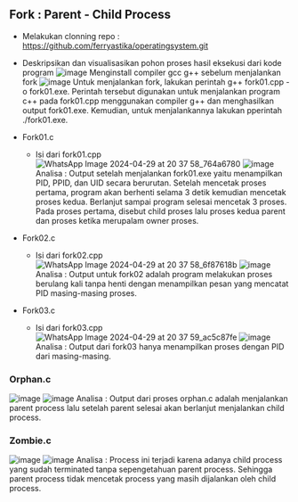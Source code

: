 ## Fork : Parent - Child Process

- Melakukan clonning repo : https://github.com/ferryastika/operatingsystem.git
- Deskripsikan dan visualisasikan pohon proses hasil eksekusi dari kode program
![image](https://github.com/Meiradina/SysOP24-3123521023/assets/160557713/50f14295-d2f9-40bd-9ea0-fe5f5225729d)
  Menginstall compiler gcc g++ sebelum menjalankan fork
![image](https://github.com/Meiradina/SysOP24-3123521023/assets/160557713/2a2b264f-4415-4af3-817c-e5627772b456)
  Untuk menjalankan fork, lakukan perintah g++ fork01.cpp -o fork01.exe.
  Perintah tersebut digunakan untuk menjalankan program c++ pada fork01.cpp menggunakan compiler g++ dan menghasilkan output fork01.exe.
  Kemudian, untuk menjalankannya lakukan pperintah ./fork01.exe.
- Fork01.c
   - Isi dari fork01.cpp
     ![WhatsApp Image 2024-04-29 at 20 37 58_764a6780](https://github.com/Meiradina/SysOP24-3123521023/assets/160557713/cbe9d7e0-714c-4394-852f-decb9251dd7e)
![image](https://github.com/Meiradina/SysOP24-3123521023/assets/160557713/ced88419-6af0-44ea-bddb-c316eb9574fd)
    Analisa :
    Output setelah menjalankan fork01.exe yaitu menampilkan PID, PPID, dan UID secara berurutan. Setelah mencetak proses pertama, program akan berhenti selama 3 detik kemudian mencetak proses kedua. Berlanjut sampai program selesai mencetak 3 proses. Pada proses pertama, disebut child proses lalu proses kedua parent dan proses ketika merupalam owner proses. 

- Fork02.c
  - Isi dari fork02.cpp
    ![WhatsApp Image 2024-04-29 at 20 37 58_6f87618b](https://github.com/Meiradina/SysOP24-3123521023/assets/160557713/590e7a47-7412-48c5-b590-8ee5a85a60aa)
![image](https://github.com/Meiradina/SysOP24-3123521023/assets/160557713/21934d0f-131f-4a03-a1d4-98a1646f3d8a)
  Analisa :
  Output untuk fork02 adalah program melakukan proses berulang kali tanpa henti dengan menampilkan pesan yang mencatat PID masing-masing proses.

- Fork03.c
  - Isi dari fork03.cpp
    ![WhatsApp Image 2024-04-29 at 20 37 59_ac5c87fe](https://github.com/Meiradina/SysOP24-3123521023/assets/160557713/a36f0d28-5ac1-468e-af2d-b42b2ec13098)
![image](https://github.com/Meiradina/SysOP24-3123521023/assets/160557713/ddf97380-6d33-4e3d-917e-1623069bb687)
  Analisa :
  Output dari fork03 hanya menampilkan proses dengan PID dari masing-masing.

### Orphan.c
![image](https://github.com/Meiradina/SysOP24-3123521023/assets/160557713/18da5ee5-5690-4c6c-95a9-e5a6c40d42ea)
![image](https://github.com/Meiradina/SysOP24-3123521023/assets/160557713/57a278a1-184d-40c8-8c1f-96c0f0780d55)
  Analisa : 
  Output dari proses orphan.c adalah menjalankan parent process lalu setelah parent selesai akan berlanjut menjalankan child process. 

### Zombie.c
![image](https://github.com/Meiradina/SysOP24-3123521023/assets/160557713/40dce8aa-a94f-4adc-95f7-06f92b88b11d)
![image](https://github.com/Meiradina/SysOP24-3123521023/assets/160557713/ebe0643f-8888-46f4-9893-f994283b9a56)
  Analisa : 
  Process ini terjadi karena adanya child process yang sudah terminated tanpa sepengetahuan parent process. Sehingga parent process tidak mencetak process yang masih dijalankan oleh child process. 




